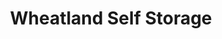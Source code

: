 ---
title: "Wheatland Self Storage"
url: /three-forks/wheatland-self-storage/
shop: storage rental
---
